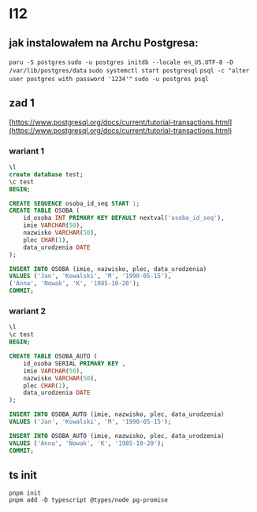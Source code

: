 # l12

## jak instalowałem na Archu Postgresa:

`paru -S postgres`
`sudo -u postgres initdb --locale en_US.UTF-8 -D /var/lib/postgres/data`
`sudo systemctl start postgresql`
`psql -c "alter user postgres with password '1234'"`
`sudo -u postgres psql`

## zad 1

[https://www.postgresql.org/docs/current/tutorial-transactions.html](https://www.postgresql.org/docs/current/tutorial-transactions.html)

### wariant 1

```SQL
\l
create database test;
\c test
BEGIN;

CREATE SEQUENCE osoba_id_seq START 1;
CREATE TABLE OSOBA (
    id_osoba INT PRIMARY KEY DEFAULT nextval('osoba_id_seq'),
    imie VARCHAR(50),
    nazwisko VARCHAR(50),
    plec CHAR(1),
    data_urodzenia DATE
);

INSERT INTO OSOBA (imie, nazwisko, plec, data_urodzenia)
VALUES ('Jan', 'Kowalski', 'M', '1990-05-15'),
('Anna', 'Nowak', 'K', '1985-10-20');
COMMIT;
 ```

### wariant 2
```SQL
\l
\c test
BEGIN;

CREATE TABLE OSOBA_AUTO (
    id_osoba SERIAL PRIMARY KEY ,
    imie VARCHAR(50),
    nazwisko VARCHAR(50),
    plec CHAR(1),
    data_urodzenia DATE
);

INSERT INTO OSOBA_AUTO (imie, nazwisko, plec, data_urodzenia)
VALUES ('Jan', 'Kowalski', 'M', '1990-05-15');

INSERT INTO OSOBA_AUTO (imie, nazwisko, plec, data_urodzenia)
VALUES ('Anna', 'Nowak', 'K', '1985-10-20');
COMMIT;
 ```

## ts init

```fish
pnpm init
pnpm add -D typescript @types/node pg-promise
 ```
